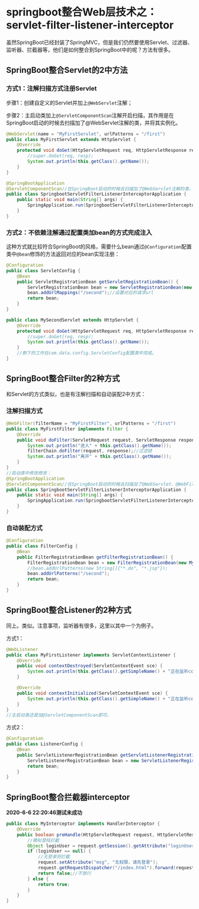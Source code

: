 # springboot整合Web层技术之：servlet-filter-listener-interceptor

虽然SpringBoot已经封装了SpringMVC，但是我们仍然要使用Servlet、过滤器、监听器、拦截器等，他们是如何整合到SpringBoot中的呢？方法有很多。

## SpringBoot整合Servlet的2中方法

### 方式1：注解扫描方式注册Servlet

步骤1：创建自定义的Servlet并加上`@WebServlet`注解；

步骤2：主启动类加上`@ServletComponentScan`注解开启扫描，其作用是在SpringBoot启动的时候去扫描加了@WebServlet注解的类，并将其实例化。

```java
@WebServlet(name = "MyFirstServlet", urlPatterns = "/first")
public class MyFirstServlet extends HttpServlet {
    @Override
    protected void doGet(HttpServletRequest req, HttpServletResponse resp) throws ServletException, IOException {
        //super.doGet(req, resp);
        System.out.println(this.getClass().getName());
    }
}
```

```java
@SpringBootApplication
@ServletComponentScan//在SpringBoot启动的时候去扫描加了@WebServlet注解的类，并将其实例化
public class SpringbootServletFilterListenerInterceptorApplication {
    public static void main(String[] args) {
        SpringApplication.run(SpringbootServletFilterListenerInterceptorApplication.class, args);
    }
}
```

### 方式2：不依赖注解通过配置类加bean的方式完成注入

这种方式就比较符合SpringBoot的风格，需要什么bean通过`@Configuration`配置类中`@bean`修饰的方法返回对应的bean实现注册：

```java
@Configuration
public class ServletConfig {
    @Bean
    public ServletRegistrationBean getServletRegistrationBean() {
        ServletRegistrationBean bean = new ServletRegistrationBean(new MySecondServlet());//注意传的参是我们需要的Servlet
        bean.addUrlMappings("/second");//设置对应的请求url
        return bean;
    }
}
```

```java
public class MySecondServlet extends HttpServlet {
    @Override
    protected void doGet(HttpServletRequest req, HttpServletResponse resp) throws ServletException, IOException {
        //super.doGet(req, resp);
        System.out.println(this.getClass().getName());
    }
    //剩下的工作在com.data.config.ServletConfig配置类中完成。
}
```

## SpringBoot整合Filter的2种方式

和Servlet的方式类似，也是有注解扫描和自动装配2中方式：

### 注解扫描方式

```java
@WebFilter(filterName = "MyFirstFilter", urlPatterns = "/first")
public class MyFirstFilter implements Filter {
    @Override
    public void doFilter(ServletRequest request, ServletResponse response, FilterChain filterChain) throws IOException, ServletException {
        System.out.println("进入" + this.getClass().getName());
        filterChain.doFilter(request, response);//过滤链
        System.out.println("离开" + this.getClass().getName());
    }
}
//启动类中修改修改：
@SpringBootApplication
@ServletComponentScan//在SpringBoot启动的时候去扫描加了@WebServlet、@WebFilter等注解的类，并将其实例化
public class SpringbootServletFilterListenerInterceptorApplication {
    public static void main(String[] args) {
        SpringApplication.run(SpringbootServletFilterListenerInterceptorApplication.class, args);
    }
}
```

### 自动装配方式

```java
@Configuration
public class FilterConfig {
    @Bean
    public FilterRegistrationBean getFilterRegistrationBean() {
        FilterRegistrationBean bean = new FilterRegistrationBean(new MySecondFilter());
        //bean.addUrlPatterns(new String[]{"*.do", "*.jsp"});
        bean.addUrlPatterns("/second");
        return bean;
    }
}
```

## SpringBoot整合Listener的2种方式

同上。类似。注意事项，监听器有很多，这里以其中一个为例子。

方式1：

```java
@WebListener
public class MyFirstListener implements ServletContextListener {
    @Override
    public void contextDestroyed(ServletContextEvent sce) {
        System.out.println(this.getClass().getSimpleName() + "正在监听contextDestroyed..................");
    }

    @Override
    public void contextInitialized(ServletContextEvent sce) {
        System.out.println(this.getClass().getSimpleName() + "正在监听contextInitialized.................");
    }
}
//主启动类还是加@ServletComponentScan即可。
```

方式2：

```java
@Configuration
public class ListenerConfig {
    @Bean
    public ServletListenerRegistrationBean getServletListenerRegistrationBean() {
        ServletListenerRegistrationBean bean = new ServletListenerRegistrationBean(new MySecondListener());//注意传参
        return bean;
    }
}
```

## SpringBoot整合拦截器interceptor

**2020-6-6 22:20:46测试未成功**

```java
public class MyInterceptor implements HandlerInterceptor {
    @Override
    public boolean preHandle(HttpServletRequest request, HttpServletResponse response, Object handler) throws Exception {
        //模拟登陆拦截
        Object loginUser = request.getSession().getAttribute("loginUser");
        if (loginUser == null) {
            //无登录则拦截
            request.setAttribute("msg", "无权限，请先登录");
            request.getRequestDispatcher("/index.html").forward(request, response);
            return false;//不放行
        } else {
            return true;
        }
    }
}
```



